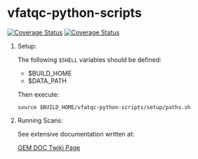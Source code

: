 # vfatqc-python-scripts
[![Coverage Status](https://coveralls.io/repos/github/jsturdy/vfatqc-python-scripts/badge.svg?branch=master)](https://coveralls.io/github/jsturdy/vfatqc-python-scripts?branch=master)
[![Coverage Status](https://coveralls.io/repos/github/jsturdy/vfatqc-python-scripts/badge.svg?branch=develop)](https://coveralls.io/github/jsturdy/vfatqc-python-scripts?branch=develop)

1. Setup:

    The following `$SHELL` variables should be defined:

    - $BUILD_HOME
    - $DATA_PATH

    Then execute:

    `source $BUILD_HOME/vfatqc-python-scripts/setup/paths.sh`

2. Running Scans:

    See extensive documentation written at:

    [GEM DOC Twiki Page](https://twiki.cern.ch/twiki/bin/viewauth/CMS/GEMDOCDoc#How_to_Run_Scans)
